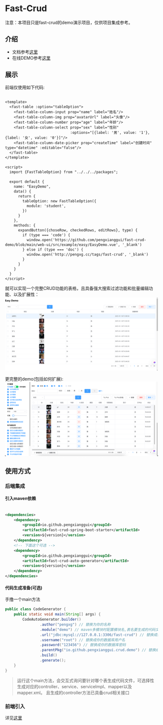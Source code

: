 # Fast-Crud

注意：本项目只是fast-crud的demo演示项目，仅供项目集成参考。

## 介绍

- 文档参考[这里](http://pengxg.cc/tags/fast-crud)
- 在线DEMO参考[这里](http://fastcrud.pengxg.cc/)

## 展示

前端仅使用如下代码:

```vue

<template>
  <fast-table :option="tableOption">
    <fast-table-column-input prop="name" label="姓名"/>
    <fast-table-column-img prop="avatarUrl" label="头像"/>
    <fast-table-column-number prop="age" label="年龄"/>
    <fast-table-column-select prop="sex" label="性别"
                              :options="[{label: '男', value: '1'}, {label: '女', value: '0'}]"/>
    <fast-table-column-date-picker prop="createTime" label="创建时间" type="datetime" :editable="false"/>
  </fast-table>
</template>

<script>
  import {FastTableOption} from "../../../packages";

  export default {
    name: "EasyDemo",
    data() {
      return {
        tableOption: new FastTableOption({
          module: 'student',
        })
      }
    },
    methods: {
      expandButton({choseRow, checkedRows, editRows}, type) {
        if (type === 'code') {
          window.open('https://github.com/pengxianggui/fast-crud-demo/blob/main/web-ui/src/example/easy/EasyDemo.vue', '_blank')
        } else if (type === 'doc') {
          window.open('http://pengxg.cc/tags/fast-crud', '_blank')
        }
      }
    }
  }
</script>
```

就可以实现一个完整CRUD功能的表格，且具备强大搜索过滤功能和批量编辑功能、以及扩展性：
![简单demo](./doc/easy_demo.png)

更完整的demo(包括如何扩展):
![完整demo](./doc/full_demo.png)

## 使用方式

### 后端集成

#### 引入maven依赖

```xml

<dependencies>
    <dependency>
        <groupId>io.github.pengxianggui</groupId>
        <artifactId>fast-crud-spring-boot-starter</artifactId>
        <version>${version}</version>
    </dependency>
    <!-- 下面这个可选 -->
    <dependency>
        <groupId>io.github.pengxianggui</groupId>
        <artifactId>fast-crud-auto-generator</artifactId>
        <version>${version}</version>
    </dependency>
</dependencies>
```

#### 代码生成准备(可选)

手撸一个main方法

```java
public class CodeGenerator {
    public static void main(String[] args) {
        CodeAutoGenerator.builder()
                .author("pengxg") // 替换为你的名称
                .module("demo") // maven多模块时配置模块名,表名要生成的代码文件存放的模块
                .url("jdbc:mysql://127.0.0.1:3306/fast-crud") // 替换成你的数据库连接地址
                .username("root") // 替换成你的数据库用户名
                .password("123456") // 替换成你的数据库密码
                .parentPkg("io.github.pengxianggui.crud.demo") // 替换成你的包根目录
                .build()
                .generate();
    }
}
```

> 运行这个main方法，会交互式询问要针对哪个表生成代码文件，可选择性生成对应的controller、service、serviceImpl、mapper以及mapper.xml。
> 且生成的controller方法已具备crud相关接口

### 前端引入

详见[这里](web-ui/README.md)